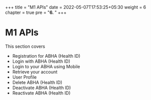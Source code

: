 +++
title = "M1 APIs"
date = 2022-05-07T17:53:25+05:30
weight = 6
chapter = true
pre = "<b>6. </b>"
+++

# M1 APIs

This section covers 

- Registration for ABHA (Health ID)
- Login with ABHA (Health ID)
- Login to your ABHA using Mobile
- Retrieve your account
- User Profile
- Delete ABHA (Health ID)
- Deactivate ABHA (Health ID)
- Reactivate ABHA (Health ID)
